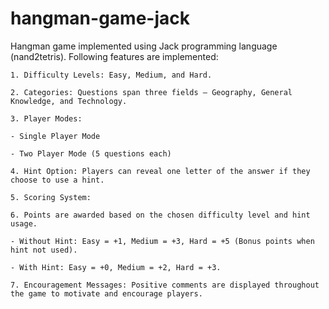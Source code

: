 # hangman-game-jack
Hangman game implemented using Jack programming language (nand2tetris). Following features are implemented:
```
1. Difficulty Levels: Easy, Medium, and Hard.

2. Categories: Questions span three fields — Geography, General Knowledge, and Technology.

3. Player Modes:

- Single Player Mode

- Two Player Mode (5 questions each)

4. Hint Option: Players can reveal one letter of the answer if they choose to use a hint.

5. Scoring System:

6. Points are awarded based on the chosen difficulty level and hint usage.

- Without Hint: Easy = +1, Medium = +3, Hard = +5 (Bonus points when hint not used).

- With Hint: Easy = +0, Medium = +2, Hard = +3.

7. Encouragement Messages: Positive comments are displayed throughout the game to motivate and encourage players.
```
